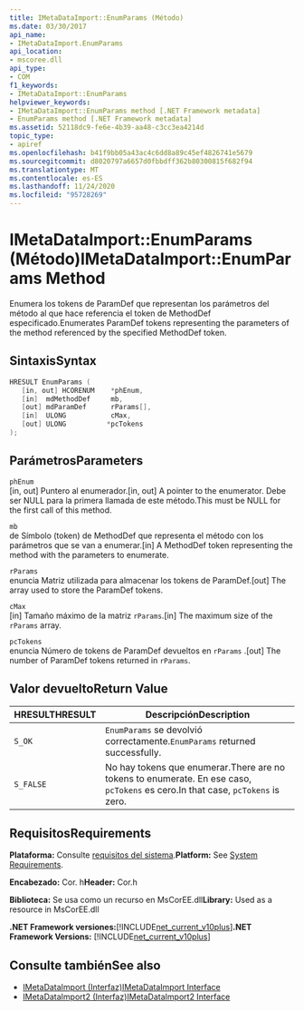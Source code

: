 ```yaml
---
title: IMetaDataImport::EnumParams (Método)
ms.date: 03/30/2017
api_name:
- IMetaDataImport.EnumParams
api_location:
- mscoree.dll
api_type:
- COM
f1_keywords:
- IMetaDataImport::EnumParams
helpviewer_keywords:
- IMetaDataImport::EnumParams method [.NET Framework metadata]
- EnumParams method [.NET Framework metadata]
ms.assetid: 52118dc9-fe6e-4b39-aa48-c3cc3ea4214d
topic_type:
- apiref
ms.openlocfilehash: b41f9bb05a43ac4c6dd8a89c45ef4826741e5679
ms.sourcegitcommit: d8020797a6657d0fbbdff362b80300815f682f94
ms.translationtype: MT
ms.contentlocale: es-ES
ms.lasthandoff: 11/24/2020
ms.locfileid: "95728269"
---
```

# <a name="imetadataimportenumparams-method"></a><span data-ttu-id="bdfdd-102">IMetaDataImport::EnumParams (Método)</span><span class="sxs-lookup"><span data-stu-id="bdfdd-102">IMetaDataImport::EnumParams Method</span></span>

<span data-ttu-id="bdfdd-103">Enumera los tokens de ParamDef que representan los parámetros del método al que hace referencia el token de MethodDef especificado.</span><span class="sxs-lookup"><span data-stu-id="bdfdd-103">Enumerates ParamDef tokens representing the parameters of the method referenced by the specified MethodDef token.</span></span>  
  
## <a name="syntax"></a><span data-ttu-id="bdfdd-104">Sintaxis</span><span class="sxs-lookup"><span data-stu-id="bdfdd-104">Syntax</span></span>  
  
```cpp  
HRESULT EnumParams (  
   [in, out] HCORENUM    *phEnum,  
   [in]  mdMethodDef     mb,  
   [out] mdParamDef      rParams[],  
   [in]  ULONG           cMax,  
   [out] ULONG          *pcTokens  
);  
```  
  
## <a name="parameters"></a><span data-ttu-id="bdfdd-105">Parámetros</span><span class="sxs-lookup"><span data-stu-id="bdfdd-105">Parameters</span></span>  

 `phEnum`  
 <span data-ttu-id="bdfdd-106">[in, out] Puntero al enumerador.</span><span class="sxs-lookup"><span data-stu-id="bdfdd-106">[in, out] A pointer to the enumerator.</span></span> <span data-ttu-id="bdfdd-107">Debe ser NULL para la primera llamada de este método.</span><span class="sxs-lookup"><span data-stu-id="bdfdd-107">This must be NULL for the first call of this method.</span></span>  
  
 `mb`  
 <span data-ttu-id="bdfdd-108">de Símbolo (token) de MethodDef que representa el método con los parámetros que se van a enumerar.</span><span class="sxs-lookup"><span data-stu-id="bdfdd-108">[in] A MethodDef token representing the method with the parameters to enumerate.</span></span>  
  
 `rParams`  
 <span data-ttu-id="bdfdd-109">enuncia Matriz utilizada para almacenar los tokens de ParamDef.</span><span class="sxs-lookup"><span data-stu-id="bdfdd-109">[out] The array used to store the ParamDef tokens.</span></span>  
  
 `cMax`  
 <span data-ttu-id="bdfdd-110">[in] Tamaño máximo de la matriz `rParams`.</span><span class="sxs-lookup"><span data-stu-id="bdfdd-110">[in] The maximum size of the `rParams` array.</span></span>  
  
 `pcTokens`  
 <span data-ttu-id="bdfdd-111">enuncia Número de tokens de ParamDef devueltos en `rParams` .</span><span class="sxs-lookup"><span data-stu-id="bdfdd-111">[out] The number of ParamDef tokens returned in `rParams`.</span></span>  
  
## <a name="return-value"></a><span data-ttu-id="bdfdd-112">Valor devuelto</span><span class="sxs-lookup"><span data-stu-id="bdfdd-112">Return Value</span></span>  
  
|<span data-ttu-id="bdfdd-113">HRESULT</span><span class="sxs-lookup"><span data-stu-id="bdfdd-113">HRESULT</span></span>|<span data-ttu-id="bdfdd-114">Descripción</span><span class="sxs-lookup"><span data-stu-id="bdfdd-114">Description</span></span>|  
|-------------|-----------------|  
|`S_OK`|<span data-ttu-id="bdfdd-115">`EnumParams` se devolvió correctamente.</span><span class="sxs-lookup"><span data-stu-id="bdfdd-115">`EnumParams` returned successfully.</span></span>|  
|`S_FALSE`|<span data-ttu-id="bdfdd-116">No hay tokens que enumerar.</span><span class="sxs-lookup"><span data-stu-id="bdfdd-116">There are no tokens to enumerate.</span></span> <span data-ttu-id="bdfdd-117">En ese caso, `pcTokens` es cero.</span><span class="sxs-lookup"><span data-stu-id="bdfdd-117">In that case, `pcTokens` is zero.</span></span>|  
  
## <a name="requirements"></a><span data-ttu-id="bdfdd-118">Requisitos</span><span class="sxs-lookup"><span data-stu-id="bdfdd-118">Requirements</span></span>  

 <span data-ttu-id="bdfdd-119">**Plataforma:** Consulte [requisitos del sistema](../../get-started/system-requirements.md).</span><span class="sxs-lookup"><span data-stu-id="bdfdd-119">**Platform:** See [System Requirements](../../get-started/system-requirements.md).</span></span>  
  
 <span data-ttu-id="bdfdd-120">**Encabezado:** Cor. h</span><span class="sxs-lookup"><span data-stu-id="bdfdd-120">**Header:** Cor.h</span></span>  
  
 <span data-ttu-id="bdfdd-121">**Biblioteca:** Se usa como un recurso en MsCorEE.dll</span><span class="sxs-lookup"><span data-stu-id="bdfdd-121">**Library:** Used as a resource in MsCorEE.dll</span></span>  
  
 <span data-ttu-id="bdfdd-122">**.NET Framework versiones:**[!INCLUDE[net_current_v10plus](../../../../includes/net-current-v10plus-md.md)]</span><span class="sxs-lookup"><span data-stu-id="bdfdd-122">**.NET Framework Versions:** [!INCLUDE[net_current_v10plus](../../../../includes/net-current-v10plus-md.md)]</span></span>  
  
## <a name="see-also"></a><span data-ttu-id="bdfdd-123">Consulte también</span><span class="sxs-lookup"><span data-stu-id="bdfdd-123">See also</span></span>

- [<span data-ttu-id="bdfdd-124">IMetaDataImport (Interfaz)</span><span class="sxs-lookup"><span data-stu-id="bdfdd-124">IMetaDataImport Interface</span></span>](imetadataimport-interface.md)
- [<span data-ttu-id="bdfdd-125">IMetaDataImport2 (Interfaz)</span><span class="sxs-lookup"><span data-stu-id="bdfdd-125">IMetaDataImport2 Interface</span></span>](imetadataimport2-interface.md)
